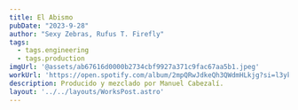 ```yaml
---
title: El Abismo
pubDate: "2023-9-28"
author: "Sexy Zebras, Rufus T. Firefly"
tags:
  - tags.engineering
  - tags.production
imgUrl: '@assets/ab67616d0000b2734cbf9927a371c9fac67aa5b1.jpeg'
workUrl: 'https://open.spotify.com/album/2mpQRwJdkeQh3QWdmHLkjg?si=l3ykSLsOTsCS_IO_gawdJQ'
description: Producido y mezclado por Manuel Cabezalí.
layout: '../../layouts/WorksPost.astro'
---
```

